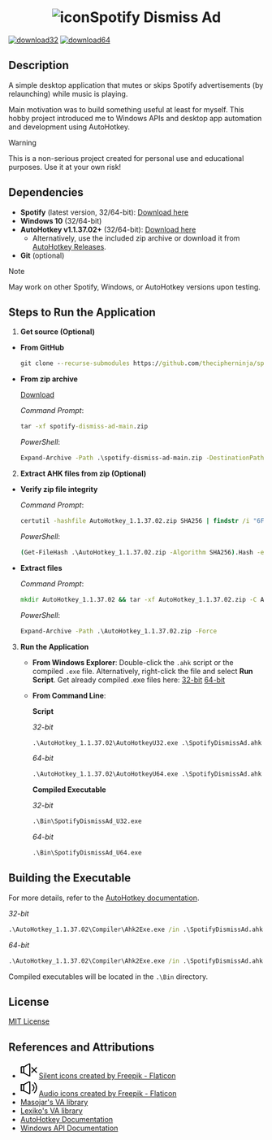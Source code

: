 <h1 align="center"><img src="./icon.ico" width="28" height="28" alt="icon" />Spotify Dismiss Ad</h1>

[![download32](https://custom-icon-badges.demolab.com/badge/-Download%2032--bit-8DC740?style=for-the-badge&logo=download&logoColor=white)](https://github.com/thecipherninja/spotify-dismiss-ad/releases/download/v1.0/SpotifyDismissAd_U32.exe)
[![download64](https://custom-icon-badges.demolab.com/badge/-Download%2064--bit-8DC740?style=for-the-badge&logo=download&logoColor=white)](https://github.com/thecipherninja/spotify-dismiss-ad/releases/download/v1.0/SpotifyDismissAd_U64.exe)

## Description
A simple desktop application that mutes or skips Spotify advertisements (by relaunching) while music is playing.<br/>

Main motivation was to build something useful at least for myself. This hobby project introduced me to Windows APIs and desktop app automation and development using AutoHotkey.

> [!WARNING] 
> This is a non-serious project created for personal use and educational purposes. Use it at your own risk!

## Dependencies
- **Spotify** (latest version, 32/64-bit): [Download here](https://www.spotify.com/de-en/download/windows/)
- **Windows 10** (32/64-bit)
- **AutoHotkey v1.1.37.02+** (32/64-bit): [Download here](https://www.autohotkey.com/docs/v1/Tutorial.htm#s11)
  - Alternatively, use the included zip archive or download it from [AutoHotkey Releases](https://github.com/AutoHotkey/AutoHotkey/releases/tag/v1.1.37.02).
- **Git** (optional)

> [!NOTE]
> May work on other Spotify, Windows, or AutoHotkey versions upon testing.

## Steps to Run the Application

1. **Get source (Optional)**

 - **From GitHub**

    ```bat
    git clone --recurse-submodules https://github.com/thecipherninja/spotify-dismiss-ad.git
    ```

 - **From zip archive**

    [Download](https://github.com/thecipherninja/spotify-dismiss-ad/archive/refs/heads/main.zip)

    *Command Prompt*:
    ```bat
    tar -xf spotify-dismiss-ad-main.zip
    ```
    *PowerShell*:
    ```bat
    Expand-Archive -Path .\spotify-dismiss-ad-main.zip -DestinationPath .\ -Force
    ```

2. **Extract AHK files from zip (Optional)**

 - **Verify zip file integrity**

   *Command Prompt*:
   ```bat
   certutil -hashfile AutoHotkey_1.1.37.02.zip SHA256 | findstr /i "6F3663F7CDD25063C8C8728F5D9B07813CED8780522FD1F124BA539E2854215F" >nul && echo True || echo False
   ```
   *PowerShell*:
   ```bat
   (Get-FileHash .\AutoHotkey_1.1.37.02.zip -Algorithm SHA256).Hash -eq "6F3663F7CDD25063C8C8728F5D9B07813CED8780522FD1F124BA539E2854215F"
   ```

 - **Extract files**

   *Command Prompt*:
   ```bat
   mkdir AutoHotkey_1.1.37.02 && tar -xf AutoHotkey_1.1.37.02.zip -C AutoHotkey_1.1.37.02
   ```
   *PowerShell*:
   ```bat
   Expand-Archive -Path .\AutoHotkey_1.1.37.02.zip -Force
   ```

3. **Run the Application**

   - **From Windows Explorer**:
        Double-click the `.ahk` script or the compiled `.exe` file. Alternatively, right-click the file and select **Run Script**.
        Get already compiled .exe files here: [32-bit](https://github.com/thecipherninja/spotify-dismiss-ad/releases/download/v1.0/SpotifyDismissAd_U32.exe) [64-bit](https://github.com/thecipherninja/spotify-dismiss-ad/releases/download/v1.0/SpotifyDismissAd_U64.exe)

   - **From Command Line**:

     **Script**

        *32-bit*
       ```bat
       .\AutoHotkey_1.1.37.02\AutoHotkeyU32.exe .\SpotifyDismissAd.ahk
       ```
        *64-bit*
       ```bat
       .\AutoHotkey_1.1.37.02\AutoHotkeyU64.exe .\SpotifyDismissAd.ahk
       ```

     **Compiled Executable**

        *32-bit*
       ```bat
       .\Bin\SpotifyDismissAd_U32.exe
       ```
        *64-bit*
       ```bat
       .\Bin\SpotifyDismissAd_U64.exe
       ```

## Building the Executable

For more details, refer to the [AutoHotkey documentation](https://www.autohotkey.com/docs/v1/Scripts.htm#ahk2exe).  

  *32-bit*
  ```cmd
  .\AutoHotkey_1.1.37.02\Compiler\Ahk2Exe.exe /in .\SpotifyDismissAd.ahk /base ".\AutoHotkey_1.1.37.02\Compiler\Unicode 32-bit.bin"
  ```
  *64-bit*
  ```cmd
  .\AutoHotkey_1.1.37.02\Compiler\Ahk2Exe.exe /in .\SpotifyDismissAd.ahk /base ".\AutoHotkey_1.1.37.02\Compiler\Unicode 64-bit.bin"
  ```

Compiled executables will be located in the `.\Bin` directory.

## License
[MIT License](./LICENSE)

## References and Attributions
- ![muted.png](./muted.png) <a href="https://www.flaticon.com/free-icons/silent" title="silent icons">Silent icons created by Freepik - Flaticon</a>
- ![unmuted.png](./unmuted.png) <a href="https://www.flaticon.com/free-icons/audio" title="audio icons">Audio icons created by Freepik - Flaticon</a>
- [Masojar's VA library](https://github.com/Masonjar13/AHK-Library)
- [Lexiko's VA library](https://github.com/ahkscript/VistaAudio)
- [AutoHotkey Documentation](https://www.autohotkey.com/docs/v1/)
- [Windows API Documentation](https://learn.microsoft.com/en-us/windows/win32/api/)

